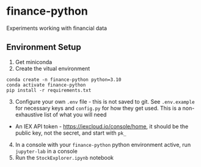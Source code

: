 # finance-python
Experiments working with financial data

## Environment Setup
1. Get miniconda
2. Create the vitual environment
```
conda create -n finance-python python=3.10
conda activate finance-python
pip install -r requirements.txt
```
3. Configure your own `.env` file - this is not saved to git. See `.env.example` for necessary keys and `config.py` for how they get used.
This is a non-exhaustive list of what you will need
* An IEX API token - https://iexcloud.io/console/home, it should be the public key, not the secret, and start with `pk_`
4. In a console with your `finance-python` python environment active, run `jupyter-lab` in a console
5. Run the `StockExplorer.ipynb` notebook
